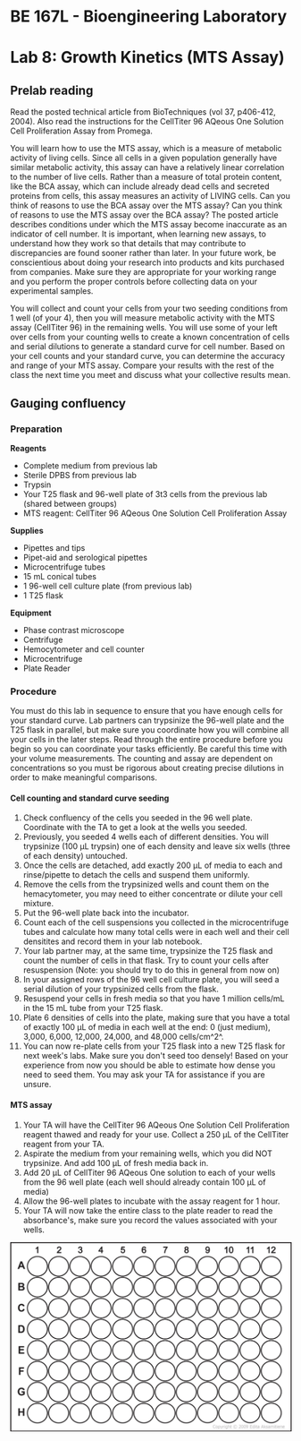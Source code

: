 # BE 167L - Bioengineering Laboratory

# Lab 8: Growth Kinetics (MTS Assay)

## Prelab reading

Read the posted technical article from BioTechniques (vol 37, p406-412, 2004). Also read the instructions for the CellTiter 96 AQeous One Solution Cell Proliferation Assay from Promega.

You will learn how to use the MTS assay, which is a measure of metabolic activity of living cells. Since all cells in a given population generally have similar metabolic activity, this assay can have a relatively linear correlation to the number of live cells. Rather than a measure of total protein content, like the BCA assay, which can include already dead cells and secreted proteins from cells, this assay measures an activity of LIVING cells. Can you think of reasons to use the BCA assay over the MTS assay? Can you think of reasons to use the MTS assay over the BCA assay? The posted article describes conditions under which the MTS assay become inaccurate as an indicator of cell number. It is important, when learning new assays, to understand how they work so that details that may contribute to discrepancies are found sooner rather than later. In your future work, be conscientious about doing your research into products and kits purchased from companies. Make sure they are appropriate for your working range and you perform the proper controls before collecting data on your experimental samples.

You will collect and count your cells from your two seeding conditions from 1 well (of your 4), then you will measure metabolic activity with the MTS assay (CellTiter 96) in the remaining wells. You will use some of your left over cells from your counting wells to create a known concentration of cells and serial dilutions to generate a standard curve for cell number. Based on your cell counts and your standard curve, you can determine the accuracy and range of your MTS assay. Compare your results with the rest of the class the next time you meet and discuss what your collective results mean.

## Gauging confluency

### Preparation

**Reagents**

- Complete medium from previous lab
- Sterile DPBS from previous lab
- Trypsin
- Your T25 flask and 96-well plate of 3t3 cells from the previous lab (shared between groups)
- MTS reagent: CellTiter 96 AQeous One Solution Cell Proliferation Assay

**Supplies**

- Pipettes and tips
- Pipet-aid and serological pipettes
- Microcentrifuge tubes
- 15 mL conical tubes
- 1 96-well cell culture plate (from previous lab)
- 1 T25 flask

**Equipment**

- Phase contrast microscope
- Centrifuge
- Hemocytometer and cell counter
- Microcentrifuge
- Plate Reader

### Procedure

You must do this lab in sequence to ensure that you have enough cells for your standard curve. Lab partners can trypsinize the 96-well plate and the T25 flask in parallel, but make sure you coordinate how you will combine all your cells in the later steps. Read through the entire procedure before you begin so you can coordinate your tasks efficiently. Be careful this time with your volume measurements. The counting and assay are dependent on concentrations so you must be rigorous about creating precise dilutions in order to make meaningful comparisons.

#### Cell counting and standard curve seeding 

1. Check confluency of the cells you seeded in the 96 well plate. Coordinate with the TA to get a look at the wells you seeded.
2. Previously, you seeded 4 wells each of different densities. You will trypsinize (100 µL trypsin) one of each density and leave six wells (three of each density) untouched.
3. Once the cells are detached, add exactly 200 µL of media to each and rinse/pipette to detach the cells and suspend them uniformly.
4. Remove the cells from the trypsinized wells and count them on the hemacytometer, you may need to either concentrate or dilute your cell mixture.
5. Put the 96-well plate back into the incubator.
6. Count each of the cell suspensions you collected in the microcentrifuge tubes and calculate how many total cells were in each well and their cell densitites and record them in your lab notebook.
7. Your lab partner may, at the same time, trypsinize the T25 flask and count the number of cells in that flask. Try to count your cells after resuspension (Note: you should try to do this in general from now on)
8. In your assigned rows of the 96 well cell culture plate, you will seed a serial dilution of your trypsinized cells from the flask.
9. Resuspend your cells in fresh media so that you have 1 million cells/mL in the 15 mL tube from your T25 flask.
10. Plate 6 densities of cells into the plate, making sure that you have a total of exactly 100 µL of media in each well at the end: 0 (just medium), 3,000, 6,000, 12,000, 24,000, and 48,000 cells/cm^2^.
11. You can now re-plate cells from your T25 flask into a new T25 flask for next week's labs. Make sure you don't seed too densely! Based on your experience from now you should be able to estimate how dense you need to seed them. You may ask your TA for assistance if you are unsure.

#### MTS assay 

1. Your TA will have the CellTiter 96 AQeous One Solution Cell Proliferation reagent thawed and ready for your use. Collect a 250 µL of the CellTiter reagent from your TA.
2. Aspirate the medium from your remaining wells, which you did NOT trypsinize. And add 100 µL of fresh media back in.
3. Add 20 µL of CellTiter 96 AQeous One solution to each of your wells from the 96 well plate (each well should already contain 100 µL of media)
4. Allow the 96-well plates to incubate with the assay reagent for 1 hour.
5. Your TA will now take the entire class to the plate reader to read the absorbance's, make sure you record the values associated with your wells.

![Plate layout](labs/graphics/96-well-plate.png)
